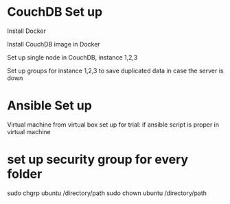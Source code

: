 # CouchDB Set up
Install Docker

Install CouchDB image in Docker

Set up single node in CouchDB, instance 1,2,3

Set up groups for instance 1,2,3 to save duplicated data in case the server is down

# Ansible Set up
Virtual machine from virtual box set up for trial: if ansible script is proper in virtual machine

# set up security group for every folder
sudo chgrp ubuntu /directory/path
sudo chown ubuntu /directory/path
